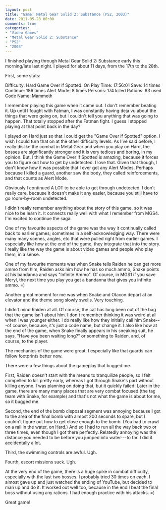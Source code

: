 ```yaml
---
layout: post
title: "Game: Metal Gear Solid 2: Substance (PS2, 2003)"
date: 2011-05-28 00:00
comments: true
categories:
- "Video Games"
- "Metal Gear Solid 2: Substance"
- "PS2"
- "2003"
---
```


I finished playing through Metal Gear Solid 2: Substance early
this morning/late last night. I played for about 11 days, from the
17th to the 28th.

First, some stats:

Difficulty: Hard
Game Over if Spotted: On
Play Time: 17:56:01
Save: 14 times
Continue: 186 times
Alert Mode: 8 times
Persons: 174 killed
Rations: 83 used
Code Name: Mammoth

I remember playing this game when it came out. I don't remember
beating it. Up until I fought with Fatman, I was constantly having
deja vu about the things that were going on, but I couldn't tell
you anything that was going to happen. That totally stopped after
the Fatman fight. I guess I stopped playing at that point back in
the day?

I played on Hard just so that I could get the "Game Over if
Spotted" option. I wish I could turn that on at the other
difficulty levels. As I've said before, I really dislike the
combat in Metal Gear and when you play on Hard, the bosses are
significantly stronger and it is very tedious and boring, in my
opinion. But, I think the Game Over if Spotted is amazing, because
it forces you to figure out how to get by undetected. I love
that. Given that though, I don't know how it was possible that I
ever got any Alert Modes. Perhaps because I killed a guard,
another saw the body, they called reinforcements, and that counts
as Alert Mode.

Obviously I continued A LOT to be able to get through
undetected. I don't really care, because it doesn't make it any
easier, because you still have to go room-by-room undetected.

I didn't really remember anything about the story of this game, so
it was nice to be learn it. It connects really well with what I
remember from MGS4. I'm excited to continue the saga.

One of my favourite aspects of the game was the way it continually
called back to earlier games; sometimes in a self-acknowledging
way. There were many many scenes, angles, etc that were pulled
right from earlier games. I especially like how at the end of the
game, they integrate that into the story. I really like the way
the game is about video games and people who play them, in a
sense.

One of my favourite moments was when Snake tells Raiden he can get
more ammo from him, Raiden asks him how he has so much ammo, Snake
points at his bandanna and says "Infinite Ammo". Of course, in
MGS1 if you save Meryl, the next time you play you get a bandanna
that gives you infinite ammo. =)

Another great moment for me was when Snake and Otacon depart at an
elevator and the theme song slowly swells. Very touching.

I didn't mind Raiden at all. Of course, the cat has long been out
of the bag that the game isn't about him. I don't remember
thinking it was weird at all when I was younger either. I do
really like how they initially call him Snake---of course,
because, it's just a code name, but change it. I also like how at
the end of the game, when Snake finally appears in his sneaking
suit, he says, "Have you been waiting long?" or something to
Raiden, and, of course, to the player.

The mechanics of the game were great. I especially like that
guards can follow footprints better now.

There were a few things about the gameplay that bugged me.

First, Raiden doesn't start with the means to tranquilize people,
so I felt compelled to kill pretty early, whereas I got through
Snake's part without killing anyone. I was planning on doing that,
but it quickly failed. Later in the game, there are many many
places that are very combat focused (the tag team with Snake, for
example) and that's not what the game is about for me, so it
bugged me.

Second, the end of the bomb disposal segment was annoying because
I got to the area of the final bomb with almost 200 seconds to
spare, but I couldn't figure out how to get close enough to the
bomb. (You had to crawl on a rail in the water, on Hard.) And so I
had to run all the way back two or three times, even though I got
there perfectly. Relatedly annoying was the distance you needed to
be before you jumped into water---to far. I did it accidentally a
lot.

Third, the swimming controls are awful. Ugh.

Fourth, escort missions suck. Ugh.

At the very end of the game, there is a huge spike in combat
difficulty, especially with the last two bosses. I probably tried
30 times on each. I almost gave up and just watched the ending of
YouTube, but decided to man up and do it. It worked out well too,
because in the end I beat the final boss without using any
rations. I had enough practice with his attacks. =)

Great game!
